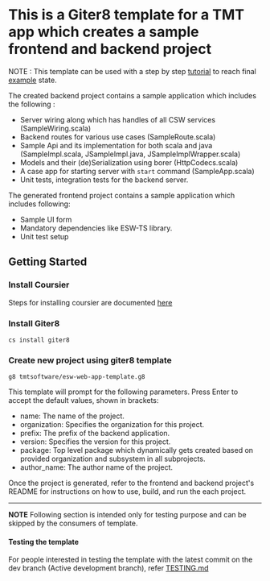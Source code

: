 # This is a Giter8 template for a TMT app which creates a sample frontend and backend project

NOTE : This template can be used with a step by step [tutorial](https://tmtsoftware.github.io/esw-web-app-example/index.html) to reach final [example](https://github.com/tmtsoftware/esw-web-app-example) state.

The created backend project contains a sample application which includes the following :

* Server wiring along which has handles of all CSW services (SampleWiring.scala)
* Backend routes for various use cases (SampleRoute.scala)
* Sample Api and its implementation for both scala and java (SampleImpl.scala, JSampleImpl.java, JSampleImplWrapper.scala)
* Models and their (de)Serialization using borer (HttpCodecs.scala)
* A case app for starting server with `start` command (SampleApp.scala)
* Unit tests, integration tests for the backend server.

The generated frontend project contains a sample application which includes following:

* Sample UI form
* Mandatory dependencies like ESW-TS library.
* Unit test setup

## Getting Started

### Install Coursier
Steps for installing coursier are documented [here](https://tmtsoftware.github.io/csw/apps/csinstallation.html) 

### Install Giter8

`cs install giter8`

### Create new project using giter8 template

`g8 tmtsoftware/esw-web-app-template.g8`

This template will prompt for the following parameters. Press Enter to accept the default values, shown in brackets:

* name: The name of the project.
* organization: Specifies the organization for this project.
* prefix: The prefix of the backend application.
* version: Specifies the version for this project.
* package: Top level package which dynamically gets created based on provided organization and subsystem in all subprojects.
* author_name: The author name of the project.

Once the project is generated, refer to the frontend and backend project's README for instructions on how to use, build, and run the each project.

---
**NOTE**
Following section is intended only for testing purpose and can be skipped by the consumers of template.

#### Testing the template

For people interested in testing the template with the latest commit on the dev branch (Active development branch), refer [TESTING.md](TESTING.md)
